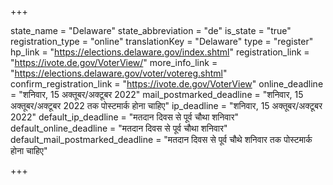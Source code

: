 +++

state_name = "Delaware"
state_abbreviation = "de"
is_state = "true"
registration_type = "online"
translationKey = "Delaware"
type = "register"
hp_link = "https://elections.delaware.gov/index.shtml"
registration_link = "https://ivote.de.gov/VoterView/"
more_info_link = "https://elections.delaware.gov/voter/votereg.shtml"
confirm_registration_link = "https://ivote.de.gov/VoterView"
online_deadline = "शनिवार, 15 अक्तूबर/अक्टूबर 2022"
mail_postmarked_deadline = "शनिवार, 15 अक्तूबर/अक्टूबर 2022 तक पोस्टमार्क होना चाहिए"
ip_deadline = "शनिवार, 15 अक्तूबर/अक्टूबर 2022"
default_ip_deadline = "मतदान दिवस से पूर्व चौथा शनिवार"
default_online_deadline = "मतदान दिवस से पूर्व चौथा शनिवार"
default_mail_postmarked_deadline = "मतदान दिवस से पूर्व चौथे शनिवार तक पोस्टमार्क होना चाहिए"

+++